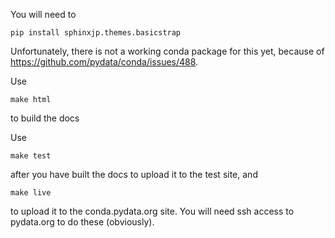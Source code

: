 You will need to

    pip install sphinxjp.themes.basicstrap

Unfortunately, there is not a working conda package for this yet, because of
https://github.com/pydata/conda/issues/488.


Use

    make html

to build the docs

Use

    make test

after you have built the docs to upload it to the test site, and

    make live

to upload it to the conda.pydata.org site. You will need ssh access to
pydata.org to do these (obviously).
